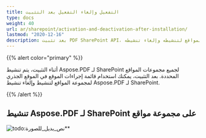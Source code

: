 ```yaml
---
title: التفعيل وإلغاء التفعيل بعد التثبيت
type: docs
weight: 40
url: ar/sharepoint/activation-and-deactivation-after-installation/
lastmod: "2020-12-16"
description: بعد تثبيت PDF SharePoint API، يمكنك استخدام قائمة إجراءات الموقع في الموقع الجذري لمجموعة المواقع لتنشيطه وإلغاء تنشيطه.
---
```


{{% alert color="primary" %}}

أثناء التثبيت، يتم تنشيط Aspose.PDF لـ SharePoint لجميع مجموعات المواقع المحددة. بعد التثبيت، يمكنك استخدام قائمة إجراءات الموقع في الموقع الجذري لمجموعة المواقع لتنشيط وإلغاء تنشيط Aspose.PDF لـ SharePoint.

{{% /alert %}}

## تنشيط Aspose.PDF لـ SharePoint على مجموعة مواقع

![todo:نص_بديل_للصورة](activation-and-deactivation-after-installation_1.png)**